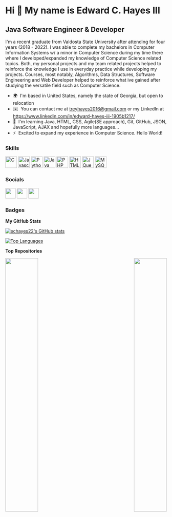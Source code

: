 Hi 👋 My name is Edward C. Hayes III
====================================

Java Software Engineer & Developer 
---------------------------------

I'm a recent graduate from Valdosta State University after attending for four years (2018 - 2022). I was able to complete my bachelors in Computer Information Systems w/ a minor in Computer Science during my time there where I developed/expanded my knowledge of Computer Science related topics. Both, my personal projects and my team related projects helped to reinforce the knowledge I use in everyday practice while developing my projects. Courses, most notably, Algorithms, Data Structures, Software Engineering and Web Developer helped to reinforce what ive gained after studying the versatile field such as Computer Science.

* 🌍  I'm based in United States, namely the state of Georgia, but open to relocation
* ✉️  You can contact me at [treyhayes2016@gmail.com](mailto:treyhayes2016@gmail.com) or my LinkedIn at https://www.linkedin.com/in/edward-hayes-iii-1905b1217/
* 🧠  I'm learning Java, HTML, CSS, Agile(SE approach), Git, GitHub, JSON, JavaScript, AJAX and hopefully more languages...
* ⚡  Excited to expand my experience in Computer Science. Hello World!

### Skills

<p align="left">
<a href="https://docs.microsoft.com/en-us/cpp/?view=msvc-170" target="_blank" rel="noreferrer"><img src="https://raw.githubusercontent.com/danielcranney/readme-generator/main/public/icons/skills/c-colored.svg" width="36" height="36" alt="C" /></a>
<a href="https://developer.mozilla.org/en-US/docs/Web/JavaScript" target="_blank" rel="noreferrer"><img src="https://raw.githubusercontent.com/danielcranney/readme-generator/main/public/icons/skills/javascript-colored.svg" width="36" height="36" alt="Javascript" /></a>
<a href="https://www.python.org/" target="_blank" rel="noreferrer"><img src="https://raw.githubusercontent.com/danielcranney/readme-generator/main/public/icons/skills/python-colored.svg" width="36" height="36" alt="Python" /></a>
<a href="https://www.oracle.com/java/" target="_blank" rel="noreferrer"><img src="https://raw.githubusercontent.com/danielcranney/readme-generator/main/public/icons/skills/java-colored.svg" width="36" height="36" alt="Java" /></a>
<a href="https://www.php.net/" target="_blank" rel="noreferrer"><img src="https://raw.githubusercontent.com/danielcranney/readme-generator/main/public/icons/skills/php-colored.svg" width="36" height="36" alt="PHP" /></a>
<a href="https://developer.mozilla.org/en-US/docs/Glossary/HTML5" target="_blank" rel="noreferrer"><img src="https://raw.githubusercontent.com/danielcranney/readme-generator/main/public/icons/skills/html5-colored.svg" width="36" height="36" alt="HTML5" /></a>
<a href="https://jquery.com/" target="_blank" rel="noreferrer"><img src="https://raw.githubusercontent.com/danielcranney/readme-generator/main/public/icons/skills/jquery-colored.svg" width="36" height="36" alt="JQuery" /></a>
<a href="https://www.mysql.com/" target="_blank" rel="noreferrer"><img src="https://raw.githubusercontent.com/danielcranney/readme-generator/main/public/icons/skills/mysql-colored.svg" width="36" height="36" alt="MySQL" /></a>
</p>


### Socials

<p align="left"> <a href="https://www.github.com/echayes22" target="_blank" rel="noreferrer"><img src="https://raw.githubusercontent.com/danielcranney/readme-generator/main/public/icons/socials/github.svg" width="32" height="32" /></a> <a href="https://www.linkedin.com/in/edward-hayes-iii-1905b1217/" target="_blank" rel="noreferrer"><img src="https://raw.githubusercontent.com/danielcranney/readme-generator/main/public/icons/socials/linkedin.svg" width="32" height="32" /></a> <a href="https://www.stackoverflow.com/users/19011143/ehayes98" target="_blank" rel="noreferrer"><img src="https://raw.githubusercontent.com/danielcranney/readme-generator/main/public/icons/socials/stackoverflow.svg" width="32" height="32" /></a></p>

### Badges

<b>My GitHub Stats</b>

<a href="http://www.github.com/echayes22"><img src="https://github-readme-stats.vercel.app/api?username=echayes22&show_icons=true&hide=&count_private=true&title_color=3382ed&text_color=ffffff&icon_color=3382ed&bg_color=000000&hide_border=true&show_icons=true" alt="echayes22's GitHub stats" /></a>

<a href="https://github.com/echayes22" align="left"><img src="https://github-readme-stats.vercel.app/api/top-langs/?username=echayes22&langs_count=10&title_color=3382ed&text_color=ffffff&icon_color=3382ed&bg_color=000000&hide_border=true&locale=en&custom_title=Top%20%Languages" alt="Top Languages" /></a>

<b>Top Repositories</b>

<div width="100%" align="center"><a href="https://github.com/echayes22/Personal_Projects" align="left"><img align="left" width="45%" src="https://github-readme-stats.vercel.app/api/pin/?username=echayes22&repo=Personal_Projects&title_color=3382ed&text_color=ffffff&icon_color=3382ed&bg_color=000000&hide_border=true&locale=en" /></a><a href="https://github.com/echayes22/Personal_Projects" align="right"><img align="right" width="45%" src="https://github-readme-stats.vercel.app/api/pin/?username=echayes22&repo=Personal_Projects&title_color=3382ed&text_color=ffffff&icon_color=3382ed&bg_color=000000&hide_border=true&locale=en" /></a></div><br /><br /><br /><br /><br /><br /><br />
